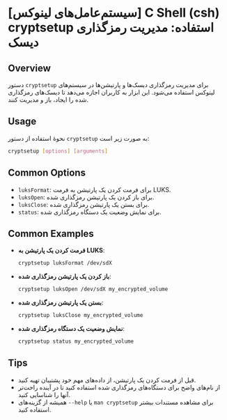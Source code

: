 # [سیستم‌عامل‌های لینوکس] C Shell (csh) cryptsetup استفاده: مدیریت رمزگذاری دیسک

## Overview
دستور `cryptsetup` برای مدیریت رمزگذاری دیسک‌ها و پارتیشن‌ها در سیستم‌های لینوکس استفاده می‌شود. این ابزار به کاربران اجازه می‌دهد تا دیسک‌های رمزگذاری شده را ایجاد، باز و مدیریت کنند.

## Usage
نحوۀ استفاده از دستور `cryptsetup` به صورت زیر است:

```bash
cryptsetup [options] [arguments]
```

## Common Options
- `luksFormat`: برای فرمت کردن یک پارتیشن به فرمت LUKS.
- `luksOpen`: برای باز کردن یک پارتیشن رمزگذاری شده.
- `luksClose`: برای بستن یک پارتیشن رمزگذاری شده.
- `status`: برای نمایش وضعیت یک دستگاه رمزگذاری شده.

## Common Examples
- **فرمت کردن یک پارتیشن به LUKS**:
  ```bash
  cryptsetup luksFormat /dev/sdX
  ```
  
- **باز کردن یک پارتیشن رمزگذاری شده**:
  ```bash
  cryptsetup luksOpen /dev/sdX my_encrypted_volume
  ```

- **بستن یک پارتیشن رمزگذاری شده**:
  ```bash
  cryptsetup luksClose my_encrypted_volume
  ```

- **نمایش وضعیت یک دستگاه رمزگذاری شده**:
  ```bash
  cryptsetup status my_encrypted_volume
  ```

## Tips
- قبل از فرمت کردن یک پارتیشن، از داده‌های مهم خود پشتیبان تهیه کنید.
- از نام‌های واضح برای دستگاه‌های رمزگذاری شده استفاده کنید تا در آینده راحت‌تر آنها را شناسایی کنید.
- همیشه از گزینه‌های `--help` یا `man cryptsetup` برای مشاهده مستندات بیشتر استفاده کنید.